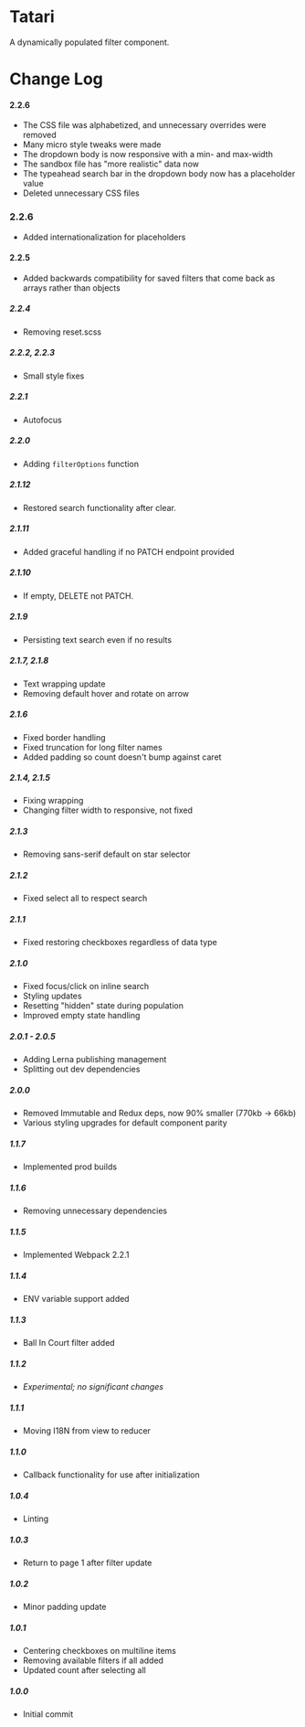 # Tatari

A dynamically populated filter component.

# Change Log

#### 2.2.6
- The CSS file was alphabetized, and unnecessary overrides were removed
- Many micro style tweaks were made
- The dropdown body is now responsive with a min- and max-width
- The sandbox file has "more realistic" data now
- The typeahead search bar in the dropdown body now has a placeholder value
- Deleted unnecessary CSS files

### 2.2.6
- Added internationalization for placeholders

#### 2.2.5
- Added backwards compatibility for saved filters that come back as arrays rather than objects

##### 2.2.4
- Removing reset.scss

##### 2.2.2, 2.2.3
- Small style fixes

##### 2.2.1
- Autofocus

##### 2.2.0
- Adding `filterOptions` function

##### 2.1.12
- Restored search functionality after clear.

##### 2.1.11
- Added graceful handling if no PATCH endpoint provided

##### 2.1.10
- If empty, DELETE not PATCH.

##### 2.1.9
- Persisting text search even if no results

##### 2.1.7, 2.1.8
- Text wrapping update
- Removing default hover and rotate on arrow

##### 2.1.6
- Fixed border handling
- Fixed truncation for long filter names
- Added padding so count doesn't bump against caret

##### 2.1.4, 2.1.5
- Fixing wrapping
- Changing filter width to responsive, not fixed

##### 2.1.3
- Removing sans-serif default on star selector

##### 2.1.2
- Fixed select all to respect search

##### 2.1.1
- Fixed restoring checkboxes regardless of data type

##### 2.1.0
- Fixed focus/click on inline search
- Styling updates
- Resetting "hidden" state during population
- Improved empty state handling

##### 2.0.1 - 2.0.5
- Adding Lerna publishing management
- Splitting out dev dependencies

##### 2.0.0
- Removed Immutable and Redux deps, now 90% smaller (770kb -> 66kb)
- Various styling upgrades for default component parity

##### 1.1.7
- Implemented prod builds

##### 1.1.6
- Removing unnecessary dependencies

##### 1.1.5
- Implemented Webpack 2.2.1

##### 1.1.4
- ENV variable support added

##### 1.1.3
- Ball In Court filter added

##### 1.1.2
- _Experimental; no significant changes_

##### 1.1.1
- Moving I18N from view to reducer

##### 1.1.0
- Callback functionality for use after initialization

##### 1.0.4
- Linting

##### 1.0.3
- Return to page 1 after filter update

##### 1.0.2
- Minor padding update

##### 1.0.1
- Centering checkboxes on multiline items
- Removing available filters if all added
- Updated count after selecting all

##### 1.0.0
- Initial commit
